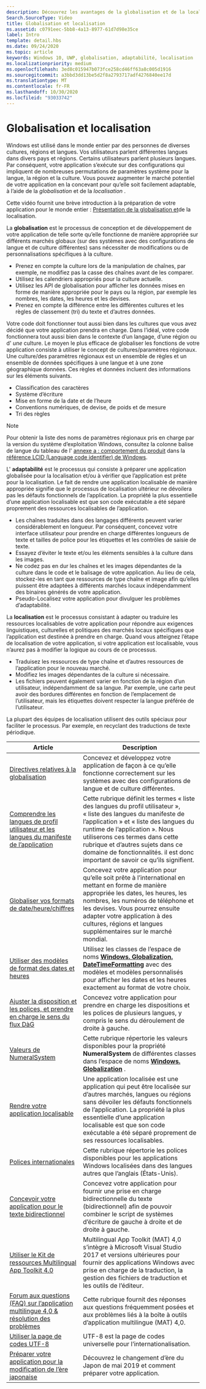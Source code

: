 ```yaml
---
description: Découvrez les avantages de la globalisation et de la localisation de votre application, ainsi que la signification exacte de ces termes.
Search.SourceType: Video
title: Globalisation et localisation
ms.assetid: c0791eec-5bb8-4a13-8977-61d7d98e35ce
label: Intro
template: detail.hbs
ms.date: 09/24/2020
ms.topic: article
keywords: Windows 10, UWP, globalisation, adaptabilité, localisation
ms.localizationpriority: medium
ms.openlocfilehash: 3ed8c015947b073fce258cd46ff63a8c005d1916
ms.sourcegitcommit: a3bbd3dd13be5d2f8a2793717adf4276840ee17d
ms.translationtype: MT
ms.contentlocale: fr-FR
ms.lasthandoff: 10/30/2020
ms.locfileid: "93033742"
---
```

# <a name="globalization-and-localization"></a>Globalisation et localisation

Windows est utilisé dans le monde entier par des personnes de diverses cultures, régions et langues. Vos utilisateurs parlent différentes langues dans divers pays et régions. Certains utilisateurs parlent plusieurs langues. Par conséquent, votre application s’exécute sur des configurations qui impliquent de nombreuses permutations de paramètres système pour la langue, la région et la culture. Vous pouvez augmenter le marché potentiel de votre application en la concevant pour qu’elle soit facilement adaptable, à l’aide de la *globalisation* et de la *localisation* .

Cette vidéo fournit une brève introduction à la préparation de votre application pour le monde entier : [Présentation de la globalisation et](https://channel9.msdn.com/Blogs/One-Dev-Minute/Introduction-to-globalization-and-localization)de la localisation.

La **globalisation** est le processus de conception et de développement de votre application de telle sorte qu’elle fonctionne de manière appropriée sur différents marchés globaux (sur des systèmes avec des configurations de langue et de culture différentes) sans nécessiter de modifications ou de personnalisations spécifiques à la culture.

- Prenez en compte la culture lors de la manipulation de chaînes, par exemple, ne modifiez pas la casse des chaînes avant de les comparer.
- Utilisez les calendriers appropriés pour la culture actuelle.
- Utilisez les API de globalisation pour afficher les données mises en forme de manière appropriée pour le pays ou la région, par exemple les nombres, les dates, les heures et les devises.
- Prenez en compte la différence entre les différentes cultures et les règles de classement (tri) du texte et d’autres données.

Votre code doit fonctionner tout aussi bien dans les cultures que vous avez décidé que votre application prendra en charge. Dans l’idéal, votre code fonctionnera tout aussi bien dans le contexte d’un langage, d’une région ou d' *une* culture. Le moyen le plus efficace de globaliser les fonctions de votre application consiste à utiliser le concept de cultures/paramètres régionaux. Une culture/des paramètres régionaux est un ensemble de règles et un ensemble de données spécifiques à une langue et à une zone géographique données. Ces règles et données incluent des informations sur les éléments suivants.

- Classification des caractères
- Système d’écriture
- Mise en forme de la date et de l’heure
- Conventions numériques, de devise, de poids et de mesure
- Tri des règles

>[!NOTE]
> Pour obtenir la liste des noms de paramètres régionaux pris en charge par la version du système d’exploitation Windows, consultez la colonne balise de langue du tableau de l' [annexe a : comportement du produit](/openspecs/windows_protocols/ms-lcid/a9eac961-e77d-41a6-90a5-ce1a8b0cdb9c) dans la [référence LCID (Language code identifier) de Windows](/openspecs/windows_protocols/ms-lcid/70feba9f-294e-491e-b6eb-56532684c37f).

L' **adaptabilité** est le processus qui consiste à préparer une application globalisée pour la localisation et/ou à vérifier que l’application est prête pour la localisation. Le fait de rendre une application localisable de manière appropriée signifie que le processus de localisation ultérieur ne dévoilera pas les défauts fonctionnels de l’application. La propriété la plus essentielle d’une application localisable est que son code exécutable a été séparé proprement des ressources localisables de l’application.

- Les chaînes traduites dans des langages différents peuvent varier considérablement en longueur. Par conséquent, concevez votre interface utilisateur pour prendre en charge différentes longueurs de texte et tailles de police pour les étiquettes et les contrôles de saisie de texte.
- Essayez d’éviter le texte et/ou les éléments sensibles à la culture dans les images.
- Ne codez pas en dur les chaînes et les images dépendantes de la culture dans le code et le balisage de votre application. Au lieu de cela, stockez-les en tant que ressources de type chaîne et image afin qu’elles puissent être adaptées à différents marchés locaux indépendamment des binaires générés de votre application.
- Pseudo-Localisez votre application pour divulguer les problèmes d’adaptabilité.

La **localisation** est le processus consistant à adapter ou traduire les ressources localisables de votre application pour répondre aux exigences linguistiques, culturelles et politiques des marchés locaux spécifiques que l’application est destinée à prendre en charge. Quand vous atteignez l’étape de localisation de votre application, si votre application est localisable, vous n’aurez pas à modifier la logique au cours de ce processus.

- Traduisez les ressources de type chaîne et d’autres ressources de l’application pour le nouveau marché.
- Modifiez les images dépendantes de la culture si nécessaire.
- Les fichiers peuvent également varier en fonction de la région d’un utilisateur, indépendamment de sa langue. Par exemple, une carte peut avoir des bordures différentes en fonction de l’emplacement de l’utilisateur, mais les étiquettes doivent respecter la langue préférée de l’utilisateur.

La plupart des équipes de localisation utilisent des outils spéciaux pour faciliter le processus. Par exemple, en recyclant des traductions de texte périodique.

| Article | Description |
|---------|-------------|
| [Directives relatives à la globalisation](guidelines-and-checklist-for-globalizing-your-app.md) | Concevez et développez votre application de façon à ce qu’elle fonctionne correctement sur les systèmes avec des configurations de langue et de culture différentes. |
| [Comprendre les langues de profil utilisateur et les langues du manifeste de l’application](manage-language-and-region.md) | Cette rubrique définit les termes « liste des langues du profil utilisateur », « liste des langues du manifeste de l’application » et « liste des langues du runtime de l’application ». Nous utiliserons ces termes dans cette rubrique et d’autres sujets dans ce domaine de fonctionnalités. il est donc important de savoir ce qu’ils signifient. |
| [Globaliser vos formats de date/heure/chiffres](use-global-ready-formats.md) | Concevez votre application pour qu’elle soit prête à l’international en mettant en forme de manière appropriée les dates, les heures, les nombres, les numéros de téléphone et les devises. Vous pourrez ensuite adapter votre application à des cultures, régions et langues supplémentaires sur le marché mondial. |
| [Utiliser des modèles de format des dates et heures](use-patterns-to-format-dates-and-times.md) | Utilisez les classes de l’espace de noms [**Windows. Globalization. DateTimeFormatting**](/uwp/api/windows.globalization.datetimeformatting?branch=live) avec des modèles et modèles personnalisés pour afficher les dates et les heures exactement au format de votre choix. |
| [Ajuster la disposition et les polices, et prendre en charge le sens du flux DàG](adjust-layout-and-fonts--and-support-rtl.md) | Concevez votre application pour prendre en charge les dispositions et les polices de plusieurs langues, y compris le sens du déroulement de droite à gauche. |
| [Valeurs de NumeralSystem](glob-numeralsystem-values.md) | Cette rubrique répertorie les valeurs disponibles pour la propriété **NumeralSystem** de différentes classes dans l’espace de noms [**Windows. Globalization**](/uwp/api/windows.globalization?branch=live) . |
| [Rendre votre application localisable](prepare-your-app-for-localization.md) | Une application localisée est une application qui peut être localisée sur d’autres marchés, langues ou régions sans dévoiler les défauts fonctionnels de l’application. La propriété la plus essentielle d’une application localisable est que son code exécutable a été séparé proprement de ses ressources localisables. |
| [Polices internationales](loc-international-fonts.md) | Cette rubrique répertorie les polices disponibles pour les applications Windows localisées dans des langues autres que l’anglais (États-Unis). |
| [Concevoir votre application pour le texte bidirectionnel](design-for-bidi-text.md) | Concevez votre application pour fournir une prise en charge bidirectionnelle du texte (bidirectionnel) afin de pouvoir combiner le script de systèmes d’écriture de gauche à droite et de droite à gauche. |
| [Utiliser le Kit de ressources Multilingual App Toolkit 4.0](use-mat.md) | Multilingual App Toolkit (MAT) 4,0 s’intègre à Microsoft Visual Studio 2017 et versions ultérieures pour fournir des applications Windows avec prise en charge de la traduction, la gestion des fichiers de traduction et les outils de l’éditeur. |
| [Forum aux questions (FAQ) sur l’application multilingue 4,0 & résolution des problèmes](mat-faq-troubleshooting.md) | Cette rubrique fournit des réponses aux questions fréquemment posées et aux problèmes liés à la boîte à outils d’application multilingue (MAT) 4,0. |
| [Utiliser la page de codes UTF-8](use-utf8-code-page.md) | UTF-8 est la page de codes universelle pour l’internationalisation. |
| [Préparer votre application pour la modification de l’ère japonaise](japanese-era-change.md) | Découvrez le changement d’ère du Japon de mai 2019 et comment préparer votre application. |

